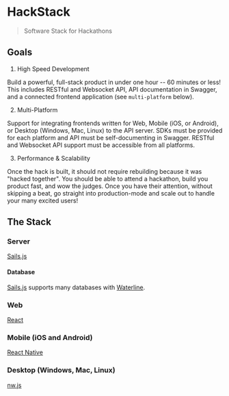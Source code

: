 # HackStack

> Software Stack for Hackathons

## Goals

1) High Speed Development

Build a powerful, full-stack product in under one hour -- 60 minutes or less!
This includes RESTful and Websocket API, API documentation in Swagger, and a connected frontend application (see `multi-platform` below).

2) Multi-Platform

Support for integrating frontends written for Web, Mobile (iOS, or Android), or Desktop (Windows, Mac, Linux) to the API server.
SDKs must be provided for each platform and API must be self-documenting in Swagger.
RESTful and Websocket API support must be accessible from all platforms.

3) Performance & Scalability

Once the hack is built, it should not require rebuilding because it was "hacked together".
You should be able to attend a hackathon, build you product fast, and wow the judges.
Once you have their attention, without skipping a beat, go straight into production-mode and scale out to handle your many excited users!

## The Stack

### Server

[Sails.js](http://sailsjs.org/)

#### Database

[Sails.js](http://sailsjs.org/) supports many databases with [Waterline](https://github.com/balderdashy/waterline).

### Web

[React](https://facebook.github.io/react/)

### Mobile (iOS and Android)

[React Native](http://facebook.github.io/react-native/)

### Desktop (Windows, Mac, Linux)

[nw.js](https://github.com/nwjs/nw.js)

